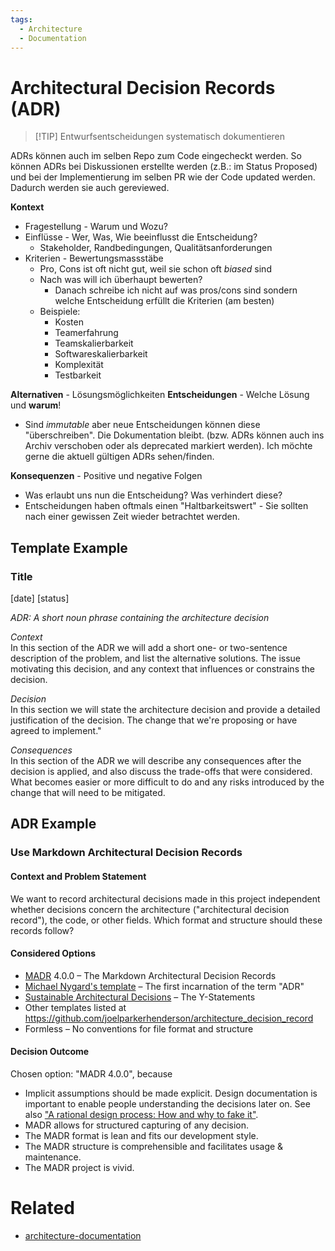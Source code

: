```yaml
---
tags:
  - Architecture
  - Documentation
---
```


# Architectural Decision Records (ADR)

> [!TIP] Entwurfsentscheidungen systematisch dokumentieren

ADRs können auch im selben Repo zum Code eingecheckt werden. So können ADRs bei Diskussionen erstellte werden (z.B.: im Status Proposed) und bei der Implementierung im selben PR wie der Code updated werden. Dadurch werden sie auch gereviewed.

**Kontext**

* Fragestellung - Warum und Wozu?
* Einflüsse - Wer, Was, Wie beeinflusst die Entscheidung?
	* Stakeholder, Randbedingungen, Qualitätsanforderungen
* Kriterien - Bewertungsmassstäbe
	* Pro, Cons ist oft nicht gut, weil sie schon oft *biased* sind
	* Nach was will ich überhaupt bewerten?
		* Danach schreibe ich nicht auf was pros/cons sind sondern welche Entscheidung erfüllt die Kriterien (am besten)
	* Beispiele:
		* Kosten
		* Teamerfahrung
		* Teamskalierbarkeit
		* Softwareskalierbarkeit
		* Komplexität
		* Testbarkeit

**Alternativen** - Lösungsmöglichkeiten
**Entscheidungen** - Welche Lösung und **warum**!

* Sind *immutable* aber neue Entscheidungen können diese "überschreiben". Die Dokumentation bleibt. (bzw. ADRs können auch ins Archiv verschoben oder als deprecated markiert werden). Ich möchte gerne die aktuell gültigen ADRs sehen/finden.

**Konsequenzen** - Positive und negative Folgen

* Was erlaubt uns nun die Entscheidung? Was verhindert diese?
* Entscheidungen haben oftmals einen "Haltbarkeitswert" - Sie sollten nach einer gewissen Zeit wieder betrachtet werden.

## Template Example

### Title

\[date]
\[status]

_ADR: A short noun phrase containing the architecture decision_

_Context_  
In this section of the ADR we will add a short one- or two-sentence description of the problem, and list the alternative solutions. 
The issue motivating this decision, and any context that influences or constrains the decision. 

_Decision_  
In this section we will state the architecture decision and provide a detailed justification of the decision. 
The change that we're proposing or have agreed to implement."

_Consequences_  
In this section of the ADR we will describe any consequences after the decision is applied, and also discuss the trade-offs that were considered.
What becomes easier or more difficult to do and any risks introduced by the change that will need to be mitigated.

##  ADR Example
### Use Markdown Architectural Decision Records

#### Context and Problem Statement

We want to record architectural decisions made in this project independent whether decisions concern the architecture ("architectural decision record"), the code, or other fields.
Which format and structure should these records follow?

#### Considered Options

* [MADR](https://adr.github.io/madr/) 4.0.0 – The Markdown Architectural Decision Records
* [Michael Nygard's template](http://thinkrelevance.com/blog/2011/11/15/documenting-architecture-decisions) – The first incarnation of the term "ADR"
* [Sustainable Architectural Decisions](https://www.infoq.com/articles/sustainable-architectural-design-decisions) – The Y-Statements
* Other templates listed at <https://github.com/joelparkerhenderson/architecture_decision_record>
* Formless – No conventions for file format and structure

#### Decision Outcome

Chosen option: "MADR 4.0.0", because

* Implicit assumptions should be made explicit.
  Design documentation is important to enable people understanding the decisions later on.
  See also ["A rational design process: How and why to fake it"](https://doi.org/10.1109/TSE.1986.6312940).
* MADR allows for structured capturing of any decision.
* The MADR format is lean and fits our development style.
* The MADR structure is comprehensible and facilitates usage & maintenance.
* The MADR project is vivid.
# Related
- [architecture-documentation](architecture-documentation.md)